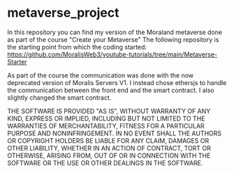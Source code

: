 # metaverse_project

In this repository you can find my version of the Moraland metaverse done as part of the course "Create your Metaverse"
The following repository is the starting point from which the coding started: https://github.com/MoralisWeb3/youtube-tutorials/tree/main/Metaverse-Starter

As part of the course the communication was done with the now deprecated version of Moralis Servers V1. 
I instead chose ethersjs to handle the communication between the front end and the smart contract.
I also slightly changed the smart contract.


THE SOFTWARE IS PROVIDED "AS IS", WITHOUT WARRANTY OF ANY KIND, EXPRESS OR IMPLIED, INCLUDING BUT NOT LIMITED TO THE WARRANTIES OF MERCHANTABILITY, FITNESS FOR A PARTICULAR PURPOSE AND NONINFRINGEMENT. IN NO EVENT SHALL THE AUTHORS OR COPYRIGHT HOLDERS BE LIABLE FOR ANY CLAIM, DAMAGES OR OTHER LIABILITY, WHETHER IN AN ACTION OF CONTRACT, TORT OR OTHERWISE, ARISING FROM, OUT OF OR IN CONNECTION WITH THE SOFTWARE OR THE USE OR OTHER DEALINGS IN THE SOFTWARE.
